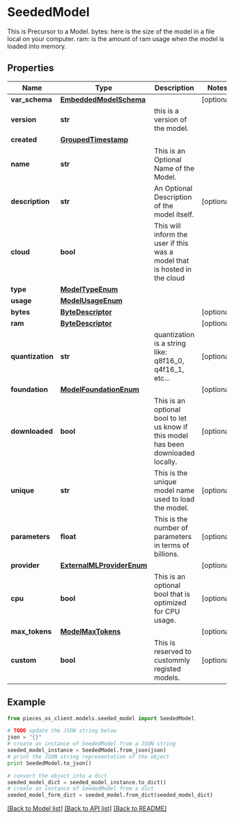# SeededModel

This is Precursor to a Model.  bytes: here is the size of the model in a file local on your computer. ram: is the amount of ram usage when the model is loaded into memory.

## Properties

Name | Type | Description | Notes
------------ | ------------- | ------------- | -------------
**var_schema** | [**EmbeddedModelSchema**](EmbeddedModelSchema) |  | [optional] 
**version** | **str** | this is a version of the model. | 
**created** | [**GroupedTimestamp**](GroupedTimestamp) |  | 
**name** | **str** | This is an Optional Name of the Model. | 
**description** | **str** | An Optional Description of the model itself. | [optional] 
**cloud** | **bool** | This will inform the user if this was a model that is hosted in the cloud | 
**type** | [**ModelTypeEnum**](ModelTypeEnum) |  | 
**usage** | [**ModelUsageEnum**](ModelUsageEnum) |  | 
**bytes** | [**ByteDescriptor**](ByteDescriptor) |  | [optional] 
**ram** | [**ByteDescriptor**](ByteDescriptor) |  | [optional] 
**quantization** | **str** | quantization is a string like: q8f16_0,  q4f16_1, etc... | [optional] 
**foundation** | [**ModelFoundationEnum**](ModelFoundationEnum) |  | [optional] 
**downloaded** | **bool** | This is an optional bool to let us know if this model has been downloaded locally. | [optional] 
**unique** | **str** | This is the unique model name used to load the model. | [optional] 
**parameters** | **float** | This is the number of parameters in terms of billions. | [optional] 
**provider** | [**ExternalMLProviderEnum**](ExternalMLProviderEnum) |  | [optional] 
**cpu** | **bool** | This is an optional bool that is optimized for CPU usage. | [optional] 
**max_tokens** | [**ModelMaxTokens**](ModelMaxTokens) |  | [optional] 
**custom** | **bool** | This is reserved to custommly registed models. | [optional] 

## Example

```python
from pieces_os_client.models.seeded_model import SeededModel

# TODO update the JSON string below
json = "{}"
# create an instance of SeededModel from a JSON string
seeded_model_instance = SeededModel.from_json(json)
# print the JSON string representation of the object
print SeededModel.to_json()

# convert the object into a dict
seeded_model_dict = seeded_model_instance.to_dict()
# create an instance of SeededModel from a dict
seeded_model_form_dict = seeded_model.from_dict(seeded_model_dict)
```
[[Back to Model list]](../README#documentation-for-models) [[Back to API list]](../README#documentation-for-api-endpoints) [[Back to README]](../README)


